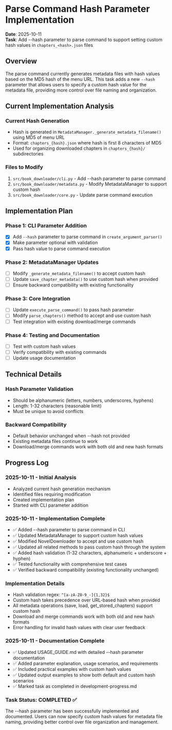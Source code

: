 # Parse Command Hash Parameter Implementation

**Date**: 2025-10-11  
**Task**: Add --hash parameter to parse command to support setting custom hash values in `chapters_<hash>.json` files

## Overview

The parse command currently generates metadata files with hash values based on the MD5 hash of the menu URL. This task adds a new `--hash` parameter that allows users to specify a custom hash value for the metadata file, providing more control over file naming and organization.

## Current Implementation Analysis

### Current Hash Generation
- Hash is generated in `MetadataManager._generate_metadata_filename()` using MD5 of menu URL
- Format: `chapters_{hash}.json` where hash is first 8 characters of MD5
- Used for organizing downloaded chapters in `chapters_{hash}/` subdirectories

### Files to Modify
1. `src/book_downloader/cli.py` - Add --hash parameter to parse command
2. `src/book_downloader/metadata.py` - Modify MetadataManager to support custom hash
3. `src/book_downloader/core.py` - Update parse command execution

## Implementation Plan

### Phase 1: CLI Parameter Addition
- [x] Add `--hash` parameter to parse command in `create_argument_parser()`
- [x] Make parameter optional with validation
- [x] Pass hash value to parse command execution

### Phase 2: MetadataManager Updates
- [ ] Modify `_generate_metadata_filename()` to accept custom hash
- [ ] Update `save_chapter_metadata()` to use custom hash when provided
- [ ] Ensure backward compatibility with existing functionality

### Phase 3: Core Integration
- [ ] Update `execute_parse_command()` to pass hash parameter
- [ ] Modify `parse_chapters()` method to accept and use custom hash
- [ ] Test integration with existing download/merge commands

### Phase 4: Testing and Documentation
- [ ] Test with custom hash values
- [ ] Verify compatibility with existing commands
- [ ] Update usage documentation

## Technical Details

### Hash Parameter Validation
- Should be alphanumeric (letters, numbers, underscores, hyphens)
- Length: 1-32 characters (reasonable limit)
- Must be unique to avoid conflicts

### Backward Compatibility
- Default behavior unchanged when --hash not provided
- Existing metadata files continue to work
- Download/merge commands work with both old and new hash formats

## Progress Log

### 2025-10-11 - Initial Analysis
- Analyzed current hash generation mechanism
- Identified files requiring modification
- Created implementation plan
- Started with CLI parameter addition

### 2025-10-11 - Implementation Complete
- ✅ Added --hash parameter to parse command in CLI
- ✅ Updated MetadataManager to support custom hash values
- ✅ Modified NovelDownloader to accept and use custom hash
- ✅ Updated all related methods to pass custom hash through the system
- ✅ Added hash validation (1-32 characters, alphanumeric + underscore + hyphen)
- ✅ Tested functionality with comprehensive test cases
- ✅ Verified backward compatibility (existing functionality unchanged)

### Implementation Details
- Hash validation regex: `^[a-zA-Z0-9_-]{1,32}$`
- Custom hash takes precedence over URL-based hash when provided
- All metadata operations (save, load, get_stored_chapters) support custom hash
- Download and merge commands work with both old and new hash formats
- Error handling for invalid hash values with clear user feedback

### 2025-10-11 - Documentation Complete
- ✅ Updated USAGE_GUIDE.md with detailed --hash parameter documentation
- ✅ Added parameter explanation, usage scenarios, and requirements
- ✅ Included practical examples with custom hash values
- ✅ Updated output examples to show both default and custom hash scenarios
- ✅ Marked task as completed in development-progress.md

### Task Status: COMPLETED ✅

The --hash parameter has been successfully implemented and documented. Users can now specify custom hash values for metadata file naming, providing better control over file organization and management.
